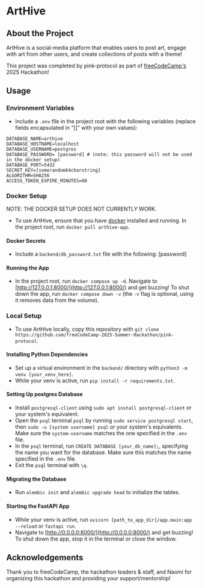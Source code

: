 # ArtHive

## About the Project
ArtHive is a social-media platform that enables users to post art, engage with art from other users, and create collections of posts with a theme!

This project was completed by pink-protocol as part of [freeCodeCamp's](https://www.freecodecamp.org/) 2025 Hackathon!

## Usage

### Environment Variables
* Include a `.env` file in the project root with the following variables (replace fields encapsulated in "\[\]" with your own values):

```
DATABASE_NAME=arthive
DATABASE_HOSTNAME=localhost
DATABASE_USERNAME=postgres
DATABASE_PASSWORD= [password] # (note: this password will not be used in the docker setup)
DATABASE_PORT=5432
SECRET_KEY=[somerandom64charstring]
ALGORITHM=SHA256
ACCESS_TOKEN_EXPIRE_MINUTES=60
```

### Docker Setup
NOTE: THE DOCKER SETUP DOES NOT CURRENTLY WORK.
* To use ArtHive, ensure that you have [docker](https://www.docker.com/) installed and running. In the project root, run `docker pull arthive-app`. <!-- we should tag this differently... just arthive, no -app -->

<!-- Update this section with the appropriate command, `docker run -p 8000:8000 your-username/your-app:latest`, when we support CD pipeline -->

#### Docker Secrets
* Include a `backend/db_password.txt` file with the following:
\[password\]

#### Running the App
* In the project root, run `docker compose up -d`. Navigate to [http://127.0.0.1:8000/](http://127.0.0.1:8000/) and get buzzing! To shut down the app, run `docker compose down -v` (the `-v` flag is optional, using it removes data from the volume). <!-- We want to direct them to the root endpoint, right? -->

### Local Setup
* To use ArtHive locally, copy this repository with `git clone https://github.com/freeCodeCamp-2025-Summer-Hackathon/pink-protocol`.

#### Installing Python Dependencies
* Set up a virtual environment in the `backend/` directory with `python3 -m venv [your_venv_here]`.
* While your venv is active, run `pip install -r requirements.txt`.

#### Setting Up postgres Database
* Install `postgresql-client` using `sudo apt install postgresql-client` or your system's equivalent.
* Open the `psql` terminal `psql` by running `sudo service postgresql start`, then `sudo -u [system username] psql` or your system's equivalents. Make sure the `system-username` matches the one specified in the `.env` file.
* In the `psql` terminal, run `CREATE DATABASE [your_db_name];`, specifying the name you want for the database. Make sure this matches the name specified in the `.env` file.
* Exit the `psql` terminal with `\q`. 

#### Migrating the Database
* Run `alembic init` and `alembic upgrade head` to initialize the tables.

#### Starting the FastAPI App
* While your venv is active, run `uvicorn [path_to_app_dir]/app.main:app --reload` or `fastapi run`.
* Navigate to [http://0.0.0.0:8000/](http://0.0.0.0:8000/) and get buzzing! To shut down the app, stop it in the terminal or close the window.

## Acknowledgements
Thank you to freeCodeCamp, the hackathon leaders & staff, and Naomi for organizing this hackathon and providing your support/mentorship!